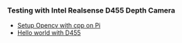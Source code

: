 ### Testing with Intel Realsense D455 Depth Camera
- [Setup Opencv with cpp on Pi](https://github.com/Shaxpy/Raspberry-Pi4/tree/master/Intel_D455/OpenCV_cpp)
- [Hello world with D455](https://github.com/Shaxpy/Raspberry-Pi4/tree/master/Intel_D455/Testing/intel)
